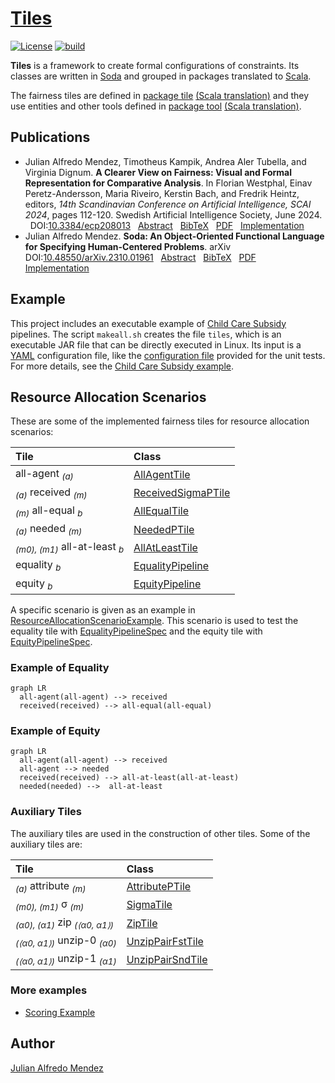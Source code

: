 <head>
  <script src="https://cdnjs.cloudflare.com/ajax/libs/mermaid/9.4.3/mermaid.min.js"> </script>
</head>


# [Tiles](https://julianmendez.github.io/tiles/)

[![License](https://img.shields.io/badge/License-Apache%202.0-blue.svg)][license]
[![build](https://github.com/julianmendez/tiles/workflows/Scala%20CI/badge.svg)][build-status]

**Tiles** is a framework to create formal configurations of constraints. Its classes are
written in [Soda][soda] and grouped in packages translated to
[Scala][scala].

The fairness tiles are defined in [package tile][package-tile]
[(Scala translation)][package-tile-scala] and they use entities and other tools defined in
[package tool][package-tool] [(Scala translation)][package-tool-scala].


## Publications

* <a id="MeKaAlDi2024"></a>
  Julian Alfredo Mendez, Timotheus Kampik, Andrea Aler Tubella, and Virginia Dignum. **A Clearer View on Fairness:
  Visual and Formal Representation for Comparative Analysis**. In Florian Westphal, Einav Peretz-Andersson, Maria
  Riveiro, Kerstin Bach, and Fredrik Heintz, editors, *14th Scandinavian Conference on Artificial Intelligence, SCAI
  2024*, pages 112-120. Swedish Artificial Intelligence Society, June 2024.
  &nbsp; DOI:[10.3384/ecp208013][tiles-doi]
  &nbsp; [Abstract][tiles-abstract]
  &nbsp; [BibTeX][tiles-bibtex]
  &nbsp; [PDF][tiles-pdf]
  &nbsp; [Implementation][tiles-impl]
* <a id="Me2023"></a>
  Julian Alfredo Mendez.
  **Soda: An Object-Oriented Functional Language for Specifying Human-Centered Problems**.
  arXiv
  &nbsp; DOI:[10.48550/arXiv.2310.01961][soda-doi]
  &nbsp; [Abstract][soda-abstract]
  &nbsp; [BibTeX][soda-bibtex]
  &nbsp; [PDF][soda-pdf]
  &nbsp; [Implementation][soda-impl]


## Example

This project includes an executable example of [Child Care Subsidy][ccs-example] pipelines.
The script `makeall.sh` creates the file `tiles`, which is an executable JAR file that can be
directly executed in Linux. Its input is a [YAML][yaml] configuration file, like the
[configuration file][test-yaml-conf] provided for the unit tests. For more details, see the
[Child Care Subsidy example][ccs-example].


## Resource Allocation Scenarios

These are some of the implemented fairness tiles for resource allocation scenarios:

| Tile                                                | Class                                    |
|:----------------------------------------------------|:-----------------------------------------|
| all-agent <sub>*(a)*</sub>                          | [AllAgentTile][AllAgentTile]             |
| <sub>*(a)*</sub> received <sub>*(m)*</sub>          | [ReceivedSigmaPTile][ReceivedSigmaPTile] |
| <sub>*(m)*</sub> all-equal <sub>*b*</sub>           | [AllEqualTile][AllEqualTile]             |
| <sub>*(a)*</sub> needed <sub>*(m)*</sub>            | [NeededPTile][NeededPTile]               |
| <sub>*(m0), (m1)*</sub> all-at-least <sub>*b*</sub> | [AllAtLeastTile][AllAtLeastTile]         |
| equality <sub>*b*</sub>                             | [EqualityPipeline][EqualityPipeline]     |
| equity <sub>*b*</sub>                               | [EquityPipeline][EquityPipeline]         |

A specific scenario is given as an example
in [ResourceAllocationScenarioExample][ResourceAllocationScenarioExample].
This scenario is used to test the equality tile
with [EqualityPipelineSpec][EqualityPipelineSpec]
and the equity tile
with [EquityPipelineSpec][EquityPipelineSpec].


### Example of Equality

```mermaid
graph LR
  all-agent(all-agent) --> received
  received(received) --> all-equal(all-equal)
```


### Example of Equity

```mermaid
graph LR
  all-agent(all-agent) --> received
  all-agent --> needed
  received(received) --> all-at-least(all-at-least)
  needed(needed) -->  all-at-least
```


### Auxiliary Tiles

The auxiliary tiles are used in the construction of other tiles. Some of the auxiliary tiles
are:

| Tile                                                                        | Class                                |
|:----------------------------------------------------------------------------|:-------------------------------------|
| <sub>*(a)*</sub> attribute <sub>*(m)*</sub>                                 | [AttributePTile][AttributePTile]     |
| <sub>*(m0), (m1)*</sub> &sigma; <sub>*(m)*</sub>                            | [SigmaTile][SigmaTile]               |
| <sub>*(&alpha;0), (&alpha;1)*</sub> zip <sub>*(⟨&alpha;0, &alpha;1⟩)*</sub> | [ZipTile][ZipTile]                   |
| <sub>*(⟨&alpha;0, &alpha;1⟩)*</sub> unzip-0 <sub>*(&alpha;0)*</sub>         | [UnzipPairFstTile][UnzipPairFstTile] |
| <sub>*(⟨&alpha;0, &alpha;1⟩)*</sub> unzip-1 <sub>*(&alpha;1)*</sub>         | [UnzipPairSndTile][UnzipPairSndTile] |


### More examples

* [Scoring Example][scoring-example]


## Author

[Julian Alfredo Mendez][author]

[tiles-doi]: https://doi.org/10.3384/ecp208013

[tiles-abstract]: https://ecp.ep.liu.se/index.php/sais/article/view/1005

[tiles-bibtex]: https://julianmendez.github.io/tiles/bibtex-2024.html

[tiles-pdf]: https://ecp.ep.liu.se/index.php/sais/article/view/1005/913

[tiles-impl]: https://github.com/julianmendez/tiles

[soda-doi]: https://doi.org/10.48550/arXiv.2310.01961

[soda-abstract]: https://arxiv.org/abs/2310.01961

[soda-bibtex]: https://julianmendez.github.io/soda/bibtex-2023.html

[soda-pdf]: https://arxiv.org/pdf/2310.01961

[soda-impl]: https://github.com/julianmendez/soda

[author]: https://julianmendez.github.io

[license]: https://www.apache.org/licenses/LICENSE-2.0.txt

[build-status]: https://github.com/julianmendez/tiles/actions

[release-notes]: https://julianmendez.github.io/tiles/RELEASE-NOTES.html

[soda]: https://github.com/julianmendez/soda

[scala]: https://scala-lang.org

[yaml]: https://yaml.org

[package-tile]: https://github.com/julianmendez/tiles/tree/master/core/src/main/scala/soda/tiles/fairness/tile

[package-tile-scala]: https://github.com/julianmendez/tiles/blob/master/core/src/main/scala/soda/tiles/fairness/tile/Package.scala

[package-tool]: https://github.com/julianmendez/tiles/tree/master/core/src/main/scala/soda/tiles/fairness/tool

[package-tool-scala]: https://github.com/julianmendez/tiles/blob/master/core/src/main/scala/soda/tiles/fairness/tool/Package.scala

[AllAgentTile]: https://github.com/julianmendez/tiles/blob/master/core/src/main/scala/soda/tiles/fairness/tile/AllAgentTile.soda

[ReceivedSigmaPTile]: https://github.com/julianmendez/tiles/blob/master/core/src/main/scala/soda/tiles/fairness/tile/ReceivedSigmaPTile.soda

[AllEqualTile]: https://github.com/julianmendez/tiles/blob/master/core/src/main/scala/soda/tiles/fairness/tile/AllEqualTile.soda

[NeededPTile]: https://github.com/julianmendez/tiles/blob/master/core/src/main/scala/soda/tiles/fairness/tile/NeededPTile.soda

[AllAtLeastTile]: https://github.com/julianmendez/tiles/blob/master/core/src/main/scala/soda/tiles/fairness/tile/AllAtLeastTile.soda

[EqualityPipeline]: https://github.com/julianmendez/tiles/blob/master/core/src/main/scala/soda/tiles/fairness/pipeline/EqualityPipeline.soda

[EquityPipeline]: https://github.com/julianmendez/tiles/blob/master/core/src/main/scala/soda/tiles/fairness/pipeline/EquityPipeline.soda

[AttributePTile]: https://github.com/julianmendez/tiles/blob/master/core/src/main/scala/soda/tiles/fairness/tile/AttributePTile.soda

[SigmaTile]: https://github.com/julianmendez/tiles/blob/master/core/src/main/scala/soda/tiles/fairness/tile/SigmaTile.soda

[ZipTile]: https://github.com/julianmendez/tiles/blob/master/core/src/main/scala/soda/tiles/fairness/tile/ZipTile.soda

[UnzipPairFstTile]: https://github.com/julianmendez/tiles/blob/master/core/src/main/scala/soda/tiles/fairness/tile/UnzipPairFstTile.soda

[UnzipPairSndTile]: https://github.com/julianmendez/tiles/blob/master/core/src/main/scala/soda/tiles/fairness/tile/UnzipPairSndTile.soda

[ResourceAllocationScenarioExample]: https://github.com/julianmendez/tiles/blob/master/core/src/test/scala/soda/tiles/fairness/pipeline/ResourceAllocationScenarioExample.soda

[EqualityPipelineSpec]: https://github.com/julianmendez/tiles/blob/master/core/src/test/scala/soda/tiles/fairness/pipeline/EqualityPipelineSpec.soda

[EquityPipelineSpec]: https://github.com/julianmendez/tiles/blob/master/core/src/test/scala/soda/tiles/fairness/pipeline/EquityPipelineSpec.soda

[ccs-example]: https://julianmendez.github.io/tiles/ccs_example.html

[test-yaml-conf]: https://github.com/julianmendez/tiles/blob/master/examples/src/test/resources/example/example0.yaml

[scoring-example]: https://julianmendez.github.io/tiles/scoring_example.html

<script>
  window.mermaid.init(undefined, document.querySelectorAll('.language-mermaid'));
</script>


